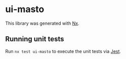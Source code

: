 # ui-masto

This library was generated with [Nx](https://nx.dev).

## Running unit tests

Run `nx test ui-masto` to execute the unit tests via [Jest](https://jestjs.io).
